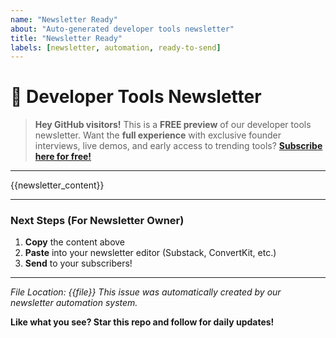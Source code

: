 ```yaml
---
name: "Newsletter Ready"
about: "Auto-generated developer tools newsletter"
title: "Newsletter Ready"
labels: [newsletter, automation, ready-to-send]
---
```


# 📧 Developer Tools Newsletter

> **Hey GitHub visitors!** This is a **FREE preview** of our developer tools newsletter. Want the **full experience** with exclusive founder interviews, live demos, and early access to trending tools? [**Subscribe here for free!**](YOUR_NEWSLETTER_LINK)

---

{{newsletter_content}}

---

### Next Steps (For Newsletter Owner)
1. **Copy** the content above
2. **Paste** into your newsletter editor (Substack, ConvertKit, etc.)
3. **Send** to your subscribers!

---

*File Location: {{file}}*
*This issue was automatically created by our newsletter automation system.*

**Like what you see? Star this repo and follow for daily updates!**
